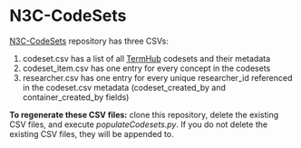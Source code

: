 # N3C-CodeSets

[N3C-CodeSets](https://github.com/TuftsCTSI/N3C-CodeSets) repository has three CSVs:
1) codeset.csv has a list of all [TermHub]([url](https://purple-plant-0f4023d0f.2.azurestaticapps.net/OMOPConceptSets)) codesets and their metadata
1) codeset_item.csv has one entry for every concept in the codesets
1) researcher.csv has one entry for every unique researcher_id referenced in the codeset.csv metadata (codeset_created_by and container_created_by fields)

**To regenerate these CSV files:** clone this repository, delete the existing CSV files, and execute _populateCodesets.py_. If you do not delete the existing CSV files, they will be appended to.
